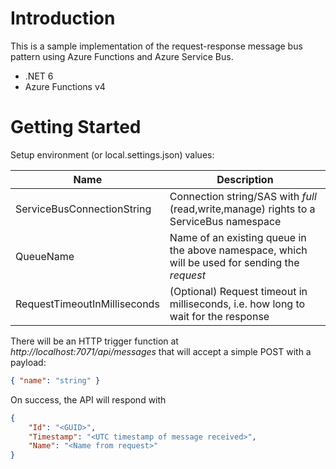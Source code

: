# Introduction 
This is a sample implementation of the request-response message bus pattern using Azure Functions and Azure Service Bus.
- .NET 6
- Azure Functions v4

# Getting Started
Setup environment (or local.settings.json) values:

|Name|Description|
|---|---|
|ServiceBusConnectionString|Connection string/SAS with *full* (read,write,manage) rights to a ServiceBus namespace|
|QueueName|Name of an existing queue in the above namespace, which will be used for sending the *request*|
|RequestTimeoutInMilliseconds|(Optional) Request timeout in milliseconds, i.e. how long to wait for the response|

There will be an HTTP trigger function at *http://localhost:7071/api/messages* that will accept a simple POST with a payload:
```json
{ "name": "string" }
```

On success, the API will respond with
```json
{
    "Id": "<GUID>",
    "Timestamp": "<UTC timestamp of message received>",
    "Name": "<Name from request>"
}
```
